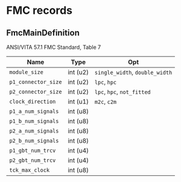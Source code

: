 
# FMC records


## FmcMainDefinition
ANSI/VITA 57.1 FMC Standard, Table 7

|Name                     |Type                |Opt                                                         
|-------------------------|--------------------|------------------------------------------------------------|
|`module_size`            |int (u2)            |`single_width`, `double_width`                              |
|`p1_connector_size`      |int (u2)            |`lpc`, `hpc`                                                |
|`p2_connector_size`      |int (u2)            |`lpc`, `hpc`, `not_fitted`                                  |
|`clock_direction`        |int (u1)            |`m2c`, `c2m`                                                |
|`p1_a_num_signals`       |int (u8)            |                                                            |
|`p1_b_num_signals`       |int (u8)            |                                                            |
|`p2_a_num_signals`       |int (u8)            |                                                            |
|`p2_b_num_signals`       |int (u8)            |                                                            |
|`p1_gbt_num_trcv`        |int (u4)            |                                                            |
|`p2_gbt_num_trcv`        |int (u4)            |                                                            |
|`tck_max_clock`          |int (u8)            |                                                            |
